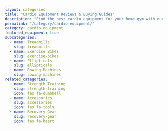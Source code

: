 ```yaml
---
layout: categories
title: "Cardio Equipment Reviews & Buying Guides"
description: "Find the best cardio equipment for your home gym with our comprehensive reviews, comparisons, and buyer's guides for treadmills, exercise bikes, ellipticals, and more."
permalink: "/category/cardio-equipment/"
category: cardio-equipment
featured_equipment: true
subcategories:
  - name: Treadmills
    slug: treadmills
  - name: Exercise Bikes
    slug: exercise-bikes
  - name: Ellipticals
    slug: ellipticals
  - name: Rowing Machines
    slug: rowing-machines
related_categories:
  - name: Strength Training
    slug: strength-training
    icon: fas fa-dumbbell
  - name: Accessories
    slug: accessories
    icon: fas fa-tools
  - name: Recovery Gear
    slug: recovery-gear
    icon: fas fa-heart
---
```

